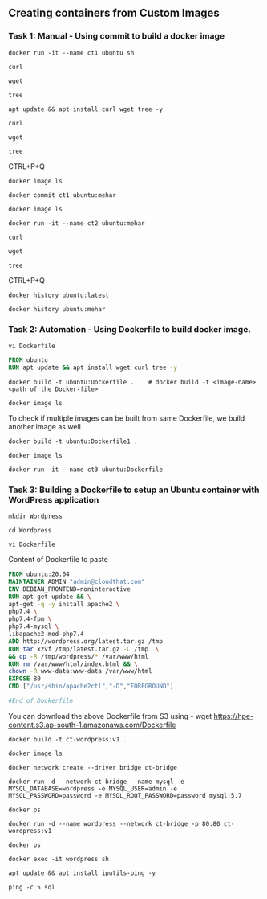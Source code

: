 ## Creating containers from Custom Images
### Task 1: Manual - Using commit to build a docker image
```
docker run -it --name ct1 ubuntu sh
```
```
curl
```
```
wget
```
```
tree
```
```
apt update && apt install curl wget tree -y
```
```
curl
```
```
wget
```
```
tree
```
CTRL+P+Q
```
docker image ls
```
```
docker commit ct1 ubuntu:mehar
```
```
docker image ls
```
```
docker run -it --name ct2 ubuntu:mehar
```
```
curl
```
```
wget
```
```
tree
```
CTRL+P+Q
```
docker history ubuntu:latest
```
```
docker history ubuntu:mehar
```


### Task 2: Automation - Using Dockerfile to build docker image.
```
vi Dockerfile
```
```Dockerfile
FROM ubuntu
RUN apt update && apt install wget curl tree -y
```
```
docker build -t ubuntu:Dockerfile .    # docker build -t <image-name> <path of the Docker-file>
```
```
docker image ls
```
To check if multiple images can be built from same Dockerfile, we build another image as well
```
docker build -t ubuntu:Dockerfile1 .
```
```
docker image ls
```
```
docker run -it --name ct3 ubuntu:Dockerfile
```

### Task 3: Building a Dockerfile to setup an Ubuntu container with WordPress application

```
mkdir Wordpress
```
```
cd Wordpress
```
```
vi Dockerfile
```
Content of Dockerfile to paste
```Dockerfile
FROM ubuntu:20.04
MAINTAINER ADMIN "admin@cloudthat.com"
ENV DEBIAN_FRONTEND=noninteractive
RUN apt-get update && \
apt-get -q -y install apache2 \
php7.4 \
php7.4-fpm \
php7.4-mysql \
libapache2-mod-php7.4
ADD http://wordpress.org/latest.tar.gz /tmp
RUN tar xzvf /tmp/latest.tar.gz -C /tmp  \
&& cp -R /tmp/wordpress/* /var/www/html
RUN rm /var/www/html/index.html && \
chown -R www-data:www-data /var/www/html
EXPOSE 80
CMD ["/usr/sbin/apache2ctl","-D","FOREGROUND"]

#End of Dockerfile
```
You can download the above Dockerfile from S3 using - wget https://hpe-content.s3.ap-south-1.amazonaws.com/Dockerfile
```
docker build -t ct-wordpress:v1 .
```
```
docker image ls
```
```
docker network create --driver bridge ct-bridge
```
```
docker run -d --network ct-bridge --name mysql -e MYSQL_DATABASE=wordpress -e MYSQL_USER=admin -e MYSQL_PASSWORD=password -e MYSQL_ROOT_PASSWORD=password mysql:5.7
```
```
docker ps
```
```
docker run -d --name wordpress --network ct-bridge -p 80:80 ct-wordpress:v1
```
```
docker ps
```
```
docker exec -it wordpress sh
```
```
apt update && apt install iputils-ping -y
```
```
ping -c 5 sql
```

